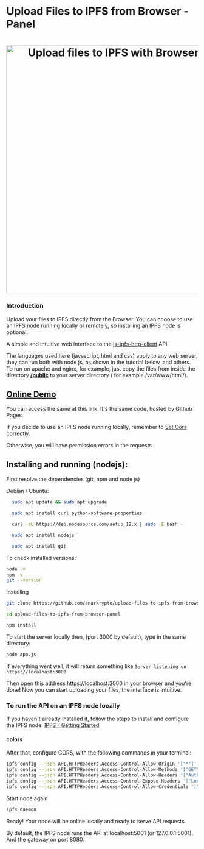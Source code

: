 # Upload Files to IPFS from Browser - Panel

<h1 align="center">
  <img width="650px" src="https://raw.githubusercontent.com/anarkrypto/upload-files-to-ipfs-from-browser-panel/master/public/img/preview.png" alt="Upload files to IPFS with Browser - Panel" />
</h1>

<h3>Introduction</h3>

Upload your files to IPFS directly from the Browser.
You can choose to use an IPFS node running locally or remotely, so installing an IPFS node is optional.

A simple and intuitive web interface to the [js-ipfs-http-client](https://github.com/ipfs/js-ipfs-http-client) API

The languages ​​used here (javascript, html and css) apply to any web server, they can run both with node js, as shown in the tutorial below, and others.
To run on apache and nginx, for example, just copy the files from inside the directory
[<strong>/public</strong>](https://github.com/anarkrypto/upload-files-to-ipfs-from-browser-panel/tree/master/public") to your server directory ( for example /var/www/html/).

[<h2>Online Demo</h2>](https://anarkrypto.github.io/upload-files-to-ipfs-from-browser-panel/public)

You can access the same at this link. It's the same code, hosted by Github Pages

If you decide to use an IPFS node running locally, remember to [Set Cors](#Cors) correctly.

Otherwise, you will have permission errors in the requests.

## Installing and running (node ​​js):

First resolve the dependencies (git, npm and node js)

Debian / Ubuntu:

```bash
  sudo apt update && sudo apt upgrade

  sudo apt install curl python-software-properties

  curl -sL https://deb.nodesource.com/setup_12.x | sudo -E bash -

  sudo apt install nodejs

  sudo apt install git
```

To check installed versions:

```bash
node -v
npm -v
git --version
```

installing

```bash
git clone https://github.com/anarkrypto/upload-files-to-ipfs-from-browser-panel.git

cd upload-files-to-ipfs-from-browser-panel

npm install
```

To start the server locally then, (port 3000 by default), type in the same directory:

```bash
node app.js
```

If everything went well, it will return something like
`Server listening on https://localhost:3000`

Then open this address https://localhost:3000 in your browser and you're done! Now you can start uploading your files, the interface is intuitive.

### To run the API on an IPFS node locally

If you haven't already installed it, follow the steps to install and configure the IPFS node: [IPFS - Getting Started](https://ipfs.io/ipfs/Qme5m1hmmMbjdzcDeUC2LtHZxAABYtdmq5mBpvtBsC8VL5/docs/getting-started/)

#### colors

After that, configure CORS, with the following commands in your terminal:

```bash
ipfs config --json API.HTTPHeaders.Access-Control-Allow-Origin '["*"]'
ipfs config --json API.HTTPHeaders.Access-Control-Allow-Methods '["GET", "POST"]'
ipfs config --json API.HTTPHeaders.Access-Control-Allow-Headers '["Authorization"]'
ipfs config --json API.HTTPHeaders.Access-Control-Expose-Headers '["Location"]'
ipfs config --json API.HTTPHeaders.Access-Control-Allow-Credentials '["true"]'
```

Start node again

```bash
ipfs daemon
```

Ready! Your node will be online locally and ready to serve API requests.

By default, the IPFS node runs the API at localhost:5001 (or 127.0.0.1:5001). And the gateway on port 8080.
